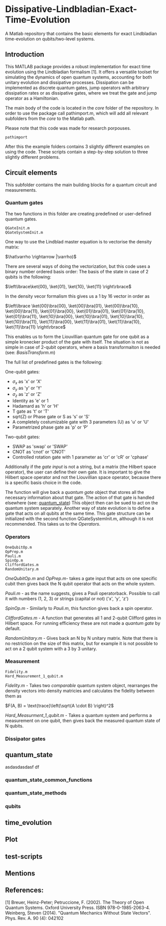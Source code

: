 # Dissipative-Lindbladian-Exact-Time-Evolution

A Matlab repository that contains the basic elements for exact Lindbladian time-evolution on qubits/two-level systems.

## Introduction
This MATLAB package provides a robust implementation for exact time evolution using the Lindbladian formalism [1]. It offers a versatile toolset for simulating the dynamics of open quantum systems, accounting for both unitary evolution and dissipative processes. Dissipation can be implemented as discrete quantum gates, jump operators with arbitrary dissipation rates or as dissipative gates, where we treat the gate and jump operator as a Hamiltonian. 

The main body of the code is located in the _core_ folder of the repository. In order to use the package call pathimport.m, which will add all relevant subfolders from the _core_ to the Matlab path.

Please note that this code was made for research porpouses.
```
pathimport
```
After this the example folders contains 3 slightly different examples on using the code. These scripts contain a step-by-step solution to three slightly different problems. 

## Circuit elements
This subfolder contains the main building blocks for a quantum circuit and measurements.
### Quantum gates
The two functions in this folder are creating predefined or user-defined quantum gates.
```
QGateInit.m
QGateSystemInit.m
```
One way to use the Lindblad master equation is to vectorise the density matrix:

$\hat\varrho \rightarrow |\varrho)$

There are several ways of doing the vectorization, but this code uses a binary number ordered basis order: The basis of the state in case of 2 qubits is the following:

$\left\lbrace\ket{00}, \ket{01}, \ket{10}, \ket{11}  \right\rbrace$

In the density vecor formalism this gives us a 1 by 16 vector in order as

$\left\lbrace \ket{00}\bra{00}, \ket{00}\bra{01}, \ket{00}\bra{10}, \ket{00}\bra{11}, \ket{01}\bra{00}, \ket{01}\bra{01}, \ket{01}\bra{10}, \ket{01}\bra{11}, \ket{10}\bra{00}, \ket{10}\bra{01}, \ket{10}\bra{10}, \ket{10}\bra{11}, \ket{11}\bra{00}, \ket{11}\bra{01}, \ket{11}\bra{10}, \ket{11}\bra{11} \right\rbrace$

This enables us to form the Liouvillian quantum gate for one qubit as a simple kronecker product of the gate with itself. The situation is not as simple in case of 2-qubit operators, where a basis transformaiton is needed (see: _BasisTransform.m_)

The full list of predefined gates is the following: 

One-qubit gates:
- $\sigma_x$ as 'x' or 'X'
- $\sigma_y$ as 'y' or 'Y'
- $\sigma_z$ as 'z' or 'Z'
- Identity as 'e' or 1
- Hadamard as 'h' or 'H'
- T gate as 't' or 'T'
- sqrt(Z) or Phase gate or S as 's' or 'S'
- A completely costumizable gate with 3 parameters (U) as 'u' or 'U'
- Parametrized phase gate as 'p' or 'P'
  
Two-qubit gates:
- SWAP as 'swap' or 'SWAP'
- CNOT as 'cnot' or 'CNOT'
- Controlled rotation gate with 1 parameter as 'cr' or 'cR' or 'cphase'

Additionally if the _gate input_ is not a string, but a matrix (the Hilbert space operator), the user can define their own gate. It is important to give the Hilbert space operator and not the Liouvillian space operator, because there is a specific basis choice in the code.

The function will give back a _quantum gate_ object that stores all the necessary information about that gate. The action of that gate is handled elsewhere (see: [quantum_state](https://github.com/thydominik/Dissipative-Lindbladian-Evolution/blob/main/README.md#quantum_state))
This object then can be sued to act on the quantum system separately. Another way of state evolution is to define a gate that acts on all qubits at the same time. This gate structure can be initialized with the second function QGateSystemInit.m, although it is not recommended. This takes us to the _Operators_.

### Operators
```
OneQubitOp.m
OpPrep.m
Pauli.m
SpinOp.m
CliffordGates.m
RandomUnitary.m
```
_OneQubitOp.m_ and _OpPrep.m_- takes a gate input that acts on one specific cubit then gives back the N qubit operator that acts on the whole system.

_Pauli.m_ - as the name suggests, gives a Pauli operatorback. Possible to call it with numbers (1, 2, 3) or strings (capital or not) ('x', 'y', 'z')

_SpinOp.m_ - Similarly to _Pauli.m_, this function gives back a spin operator.

_CliffordGates.m_ - A function that generates all 1 and 2-qubit Clifford gates in Hilbert space. For running efficiency these are not made a _quantum gate_ by default.

_RandomUnitary.m_ - Gives back an N by N unitary matrix. Note that there is no restriction on the size of this matrix, but for example it is not possible to act on a 2 qubit system with a 3 by 3 unitary.

### Measurement
```
Fidelity.m
Hard_Measurement_1_qubit.m
```

_Fidelity.m_ - Takes two *comparable* quantum system object, rearranges the density vectors into density matricies and calculates the fidelity between them as 

$F(A, B) = \text{trace}\left(\sqrt{A \cdot B} \right)^2$

_Hard_Measurment_1_qubit.m_ - Takes a quantum system and performs a measurement on one qubit, then gives back the measured quantum state of N qubits.

### Dissipator gates
    
## quantum_state
asdasdasdasf df
### quantum_state_common_functions
### quantum_state_methods
### qubits

## time_evolution

## Plot

## test-scripts

## Mentions

## References:
[1] Breuer, Heinz-Peter; Petruccione, F. (2002). The Theory of Open Quantum Systems. Oxford University Press. ISBN 978-0-1985-2063-4.
 Weinberg, Steven (2014). "Quantum Mechanics Without State Vectors". Phys. Rev. A. 90 (4): 042102
